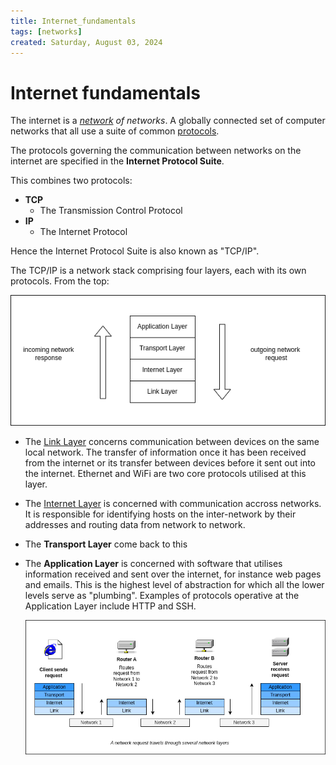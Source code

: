 ```yaml
---
title: Internet_fundamentals
tags: [networks]
created: Saturday, August 03, 2024
---
```


# Internet fundamentals

The internet is a _[network](Network_fundamentals.md) of networks_. A globally
connected set of computer networks that all use a suite of common
[protocols](Network_protocols.md).

The protocols governing the communication between networks on the internet are
specified in the **Internet Protocol Suite**.

This combines two protocols:

- **TCP**
  - The Transmission Control Protocol
- **IP**
  - The Internet Protocol

Hence the Internet Protocol Suite is also known as "TCP/IP".

The TCP/IP is a network stack comprising four layers, each with its own
protocols. From the top:

![TCP/IP stack diagram](../img/TCP_IP.png)

- The [Link Layer](Link_Layer_of_Internet_Protocol.md) concerns communication
  between devices on the same local network. The transfer of information once it
  has been received from the internet or its transfer between devices before it
  sent out into the internet. Ethernet and WiFi are two core protocols utilised
  at this layer.

- The [Internet Layer](Internet_Layer_of_Internet_Protocol.md) is concerned with
  communication accross networks. It is responsible for identifying hosts on the
  inter-network by their addresses and routing data from network to network.

- The **Transport Layer** come back to this

- The **Application Layer** is concerned with software that utilises information
  received and sent over the internet, for instance web pages and emails. This
  is the highest level of abstraction for which all the lower levels serve as
  "plumbing". Examples of protocols operative at the Application Layer include
  HTTP and SSH.

  ![Path of a network request accross the internet](../img/network-request-layers.png)

